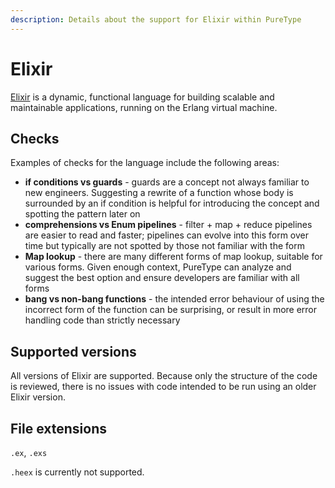 ```yaml
---
description: Details about the support for Elixir within PureType
---
```


# Elixir

[Elixir](https://elixir-lang.org/) is a dynamic, functional language for building scalable and maintainable applications, running on the Erlang virtual machine.

## Checks

Examples of checks for the language include the following areas:

* **if conditions vs guards** - guards are a concept not always familiar to new engineers. Suggesting a rewrite of a function whose body is surrounded by an if condition is helpful for introducing the concept and spotting the pattern later on
* **comprehensions vs Enum pipelines** - filter + map + reduce pipelines are easier to read and faster; pipelines can evolve into this form over time but typically are not spotted by those not familiar with the form
* **Map lookup** - there are many different forms of map lookup, suitable for various forms. Given enough context, PureType can analyze and suggest the best option and ensure developers are familiar with all forms
* **bang vs non-bang functions** - the intended error behaviour of using the incorrect form of the function can be surprising, or result in more error handling code than strictly necessary

## Supported versions

All versions of Elixir are supported. Because only the structure of the code is reviewed, there is no issues with code intended to be run using an older Elixir version.

## File extensions

`.ex`, `.exs`

`.heex` is currently not supported.
